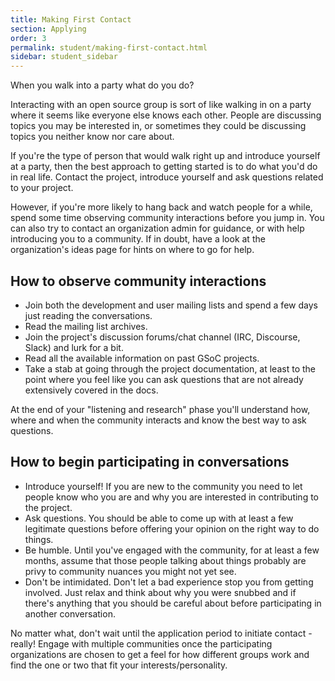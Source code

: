 ```yaml
---
title: Making First Contact
section: Applying
order: 3
permalink: student/making-first-contact.html
sidebar: student_sidebar
---
```


When you walk into a party what do you do?

Interacting with an open source group is sort of like walking in on a party where it seems like everyone else knows each other. People are discussing topics you may be interested in, or sometimes they could be discussing topics you neither know nor care about.

If you're the type of person that would walk right up and introduce yourself at a party, then the best approach to getting started is to do what you'd do in real life. Contact the project, introduce yourself and ask questions related to your project.

However, if you're more likely to hang back and watch people for a while, spend some time observing community interactions before you jump in. You can also try to contact an organization admin for guidance, or with help introducing you to a community. If in doubt, have a look at the organization's ideas page for hints on where to go for help.

## How to observe community interactions

* Join both the development and user mailing lists and spend a few days just reading the conversations.
* Read the mailing list archives.
* Join the project's discussion forums/chat channel (IRC, Discourse, Slack) and lurk for a bit.
* Read all the available information on past GSoC projects.
* Take a stab at going through the project documentation, at least to the point where you feel like you can ask questions that are not already extensively covered in the docs.

At the end of your "listening and research" phase you'll understand how, where and when the community interacts and know the best way to ask questions.

## How to begin participating in conversations

* Introduce yourself! If you are new to the community you need to let people know who you are and why you are interested in contributing to the project.
* Ask questions. You should be able to come up with at least a few legitimate questions before offering your opinion on the right way to do things.
* Be humble. Until you've engaged with the community, for at least a few months, assume that those people talking about things probably are privy to community nuances you might not yet see.
* Don't be intimidated. Don't let a bad experience stop you from getting involved. Just relax and think about why you were snubbed and if there's anything that you should be careful about before participating in another conversation.

No matter what, don't wait until the application period to initiate contact - really! Engage with multiple communities once the participating organizations are chosen to get a feel for how different groups work and find the one or two that fit your interests/personality.
